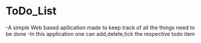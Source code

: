 # ToDo_List

-A simple Web based apllication made to keep track of all the things need to be done
-In this application one can add,delete,tick the respective todo item
